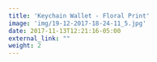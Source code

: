 ```yaml
---
title: 'Keychain Wallet - Floral Print'
image: 'img/19-12-2017-18-24-11_5.jpg'
date: 2017-11-13T12:21:16-05:00
external_link: ""
weight: 2
---
```

